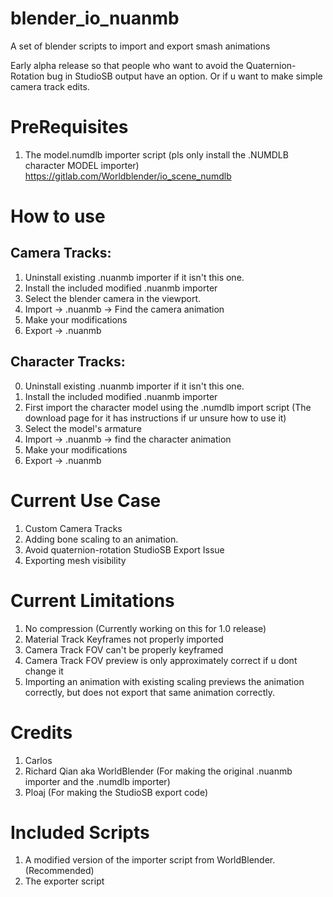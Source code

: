 # blender_io_nuanmb
A set of blender scripts to import and export smash animations

Early alpha release so that people who want to avoid the Quaternion-Rotation bug in StudioSB output have an option.
Or if u want to make simple camera track edits.

# PreRequisites
1. The model.numdlb importer script (pls only install the .NUMDLB character MODEL importer) https://gitlab.com/Worldblender/io_scene_numdlb

# How to use
## Camera Tracks:
1. Uninstall existing .nuanmb importer if it isn't this one.
2. Install the included modified .nuanmb importer
3. Select the blender camera in the viewport.
4. Import -> .nuanmb -> Find the camera animation
5. Make your modifications 
6. Export -> .nuanmb

## Character Tracks:
0. Uninstall existing .nuanmb importer if it isn't this one.
1. Install the included modified .nuanmb importer
2. First import the character model using the .numdlb import script (The download page for it has instructions if ur unsure how to use it)
3. Select the model's armature
4. Import -> .nuanmb -> find the character animation
5. Make your modifications
6. Export -> .nuanmb

# Current Use Case
1. Custom Camera Tracks
2. Adding bone scaling to an animation.
3. Avoid quaternion-rotation StudioSB Export Issue 
4. Exporting mesh visibility

# Current Limitations
1. No compression (Currently working on this for 1.0 release)
2. Material Track Keyframes not properly imported
3. Camera Track FOV can't be properly keyframed
4. Camera Track FOV preview is only approximately correct if u dont change it
5. Importing an animation with existing scaling previews the animation correctly, but does not export that same animation correctly.

# Credits
1. Carlos 
2. Richard Qian aka WorldBlender (For making the original .nuanmb importer and the .numdlb importer)
3. Ploaj (For making the StudioSB export code)

# Included Scripts
1. A modified version of the importer script from WorldBlender. (Recommended)
2. The exporter script
